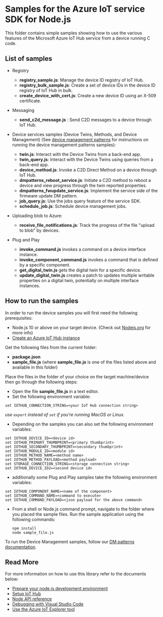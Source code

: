# Samples for the Azure IoT service SDK for Node.js

This folder contains simple samples showing how to use the various features of the Microsoft Azure IoT Hub service from a device running C code.

## List of samples

* Registry
   * **registry_sample.js**: Manage the device ID registry of IoT Hub.
   * **registry_bulk_sample.js**: Create a set of device IDs in the device ID registry of IoT Hub in bulk.
   * **create_device_with_cert.js**: Create a new device ID using an X-509 certificate.

* Messaging
   * **send_c2d_message.js** : Send C2D messages to a device through IoT Hub.

* Device services samples (Device Twins, Methods, and Device Management) (See [device management patterns][dm-patterns] for instructions on running the device management patterns samples):
   * **twin.js**: Interact with the Device Twins from a back-end app.
   * **twin_query.js**: Interact with the Device Twins using queries from a back-end app.
   * **device_method.js**: Invoke a C2D Direct Method on a device through IoT Hub.
   * **dmpatterns_reboot_service.js**: Initiate a C2D method to reboot a device and view progress through the twin reported properties.
   * **dmpatterns_fwupdate_service.js**: Implement the service side of the firmware update DM pattern.
   * **job_query.js**: Use the jobs query feature of the service SDK.
   * **schedule_job.js**: Schedule device management jobs.

* Uploading blob to Azure:
   * **receive_file_notifications.js**: Track the progress of the file "upload to blob" by devices.

* Plug and Play
   * **invoke_command.js** invokes a command on a device interface instance.
   * **invoke_component_command.js** invokes a command that is defined by a specific component.
   * **get_digital_twin.js** gets the digital twin for a specific device.
   * **update_digital_twin.js** creates a patch to updates multiple writable properties on a digital twin, potentially on multiple interface instances.



## How to run the samples
In order to run the device samples you will first need the following prerequisites:
* Node.js 10 or above on your target device. (Check out [Nodejs.org](https://nodejs.org/) for more info)
* [Create an Azure IoT Hub instance][lnk-setup-iot-hub]

Get the following files from the current folder:
* **package.json**
* **__sample_file.js__** (where **__sample_file.js__** is one of the files listed above and available in this folder)

Place the files in the folder of your choice on the target machine/device then go through the following steps:
* Open the file **__sample_file.js__** in a text editor.
* Set the following environment variable:

```shell
set IOTHUB_CONNECTION_STRING=<your IoT Hub connection string>
```

*use `export` instead of `set` if you're running MacOS or Linux.*

* Depending on the samples you can also set the following environment variables:

```shell
set IOTHUB_DEVICE_ID=<device id>
set IOTHUB_PRIMARY_THUMBPRINT=<primary thumbprint>
set IOTHUB_SECONDARY_THUMBPRINT=<secondary thumbprint>
set IOTHUB_MODULE_ID=<module id>
set IOTHUB_METHOD_NAME=<method name>
set IOTHUB_METHOD_PAYLOAD=<method payload>
set STORAGE_CONNECTION_STRING=<storage connection string>
set IOTHUB_DEVICE_ID2=<second device id>
```

* additionally some Plug and Play samples take the following environment variables:

```shell
set IOTHUB_COMPONENT_NAME=<name of the component>
set IOTHUB_COMMAND_NAME=<command to execute>
set IOTHUB_COMMAND_PAYLOAD=<json payload for the above command>
```

* From a shell or Node.js command prompt, navigate to the folder where you placed the sample files. Run the sample application using the following commands:
    ```
    npm install
    node sample_file.js
    ```

To run the Device Management samples, follow our [DM patterns documentation][dm-patterns].

## Read More
For more information on how to use this library refer to the documents below:
- [Prepare your node.js development environment](../../../doc/node-devbox-setup.md)
- [Setup IoT Hub][lnk-setup-iot-hub]
- [Node API reference][node-api-reference]
- [Debugging with Visual Studio Code][debug-with-vscode]
- [Use the Azure IoT Explorer tool][iothub-explorer]

[lnk-setup-iot-hub]: https://aka.ms/howtocreateazureiothub
[remote-monitoring-pcs]: https://docs.microsoft.com/en-us/azure/iot-suite/iot-suite-remote-monitoring-sample-walkthrough
[node-api-reference]: https://docs.microsoft.com/en-us/javascript/api/azure-iothub/
[iothub-explorer]: https://docs.microsoft.com/en-us/azure/iot-pnp/howto-use-iot-explorer
[dm-patterns]: ../../../doc/dmpatterns.md
[debug-with-vscode]: ../../../doc/get_started/node-debug-vscode.md
